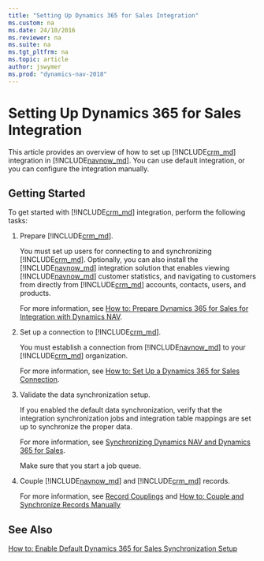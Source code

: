 ```yaml
---
title: "Setting Up Dynamics 365 for Sales Integration"
ms.custom: na
ms.date: 24/10/2016
ms.reviewer: na
ms.suite: na
ms.tgt_pltfrm: na
ms.topic: article
author: jswymer
ms.prod: "dynamics-nav-2018"
---
```

# Setting Up Dynamics 365 for Sales Integration
This article provides an overview of how to set up [!INCLUDE[crm_md](includes/crm_md.md)] integration in  [!INCLUDE[navnow_md](includes/navnow_md.md)]. You can use default integration, or you can configure the integration manually.  

## Getting Started  
 To get started with [!INCLUDE[crm_md](includes/crm_md.md)] integration, perform the following tasks:  

1.	Prepare [!INCLUDE[crm_md](includes/crm_md.md)].  

     You must set up users for connecting to and synchronizing [!INCLUDE[crm_md](includes/crm_md.md)]. Optionally, you can also install the [!INCLUDE[navnow_md](includes/navnow_md.md)] integration solution that enables viewing [!INCLUDE[navnow_md](includes/navnow_md.md)] customer statistics, and navigating to customers from directly from [!INCLUDE[crm_md](includes/crm_md.md)] accounts, contacts, users, and products.  

     For more information, see [How to: Prepare Dynamics 365 for Sales for Integration with Dynamics NAV](How-to-prepare-Dynamics-CRM-for-Integration.md).  

2.  Set up a connection to [!INCLUDE[crm_md](includes/crm_md.md)].  

     You must establish a connection from [!INCLUDE[navnow_md](includes/navnow_md.md)] to your [!INCLUDE[crm_md](includes/crm_md.md)] organization.  

     For more information, see [How to: Set Up a Dynamics 365 for Sales Connection](How-to-Set-Up-a-Dynamics-CRM-Connection.md).  

3.  Validate the data synchronization setup.  

     If you enabled the default data synchronization, verify that the integration synchronization jobs and integration table mappings are set up to synchronize the proper data.  

     For more information, see [Synchronizing Dynamics NAV and Dynamics 365 for Sales](Synchronizing-Dynamics-NAV-and-Dynamics-CRM.md).  

     Make sure that you start a job queue.  

4.  Couple [!INCLUDE[navnow_md](includes/navnow_md.md)] and [!INCLUDE[crm_md](includes/crm_md.md)] records.  

     For more information, see [Record Couplings](Dynamics-CRM-Integration-Concepts-and-Terminology.md#CouplingOverview) and [How to: Couple and Synchronize Records Manually](How-to-Couple-and-Synchronize-Records-Manually.md)  

## See Also  
[How to: Enable Default Dynamics 365 for Sales Synchronization Setup](How-to-Enable-Default-Dynamics-CRM-Synchronization-Setup.md)  
